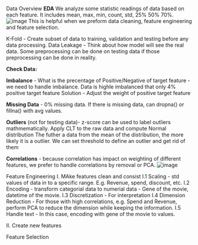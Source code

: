 Data Overview
**EDA**
We analyze some statistic readings of data based on each feature.
It includes mean, max, min, count, std, 25% 50% 70%.
![image](https://user-images.githubusercontent.com/32372822/144900775-89f681d0-9d8c-4251-ae4a-2a6a255a2a06.png)
This is helpful when we preform data cleaning, feature engineering and feature selection.


K-Fold - Create subset of data to training, validation and testing before any data processing.
Data Leakage - Think about how model will see the real data. Some preprocessing can be done on testing data if those preprocessing can be done in reality.

**Check Data:**

**Imbalance** - What is the precentage of Positive/Negative of target feature - we need to handle imbalance.
Data is highle imbalanced that only 4% positive target feature
Solution - Adjust the weight of positive target feature

**Missing Data** - 0% missing data. 
If there is missing data, can dropna() or fillna() with avg values.

**Outliers** (not for testing data)- z-score can be used to label outliers mathmematically.
Apply CLT to the raw data and compute Normal distribution
The futher a data from the mean of the distribution, the more likely it is a outlier.
We can set threshold to define an outlier and get rid of them

**Correlations** - because correlation has impact on weighting of different features, we prefer to handle correlations by removal or PCA.
![image](https://user-images.githubusercontent.com/32372822/144901146-622786e3-f9ac-4620-a155-d9fe4e436913.png)


Feature Engineering
I. MAke features clean and consist
I.1 Scaling - std values of data in to a specific range. E.g. Revenue, spend, discount, etc.
I.2 Encoding - transform categorial data to numerial data - Gene of the movie, datetime of the movie.
I.3 Discretization - For interpretation
I.4 Dimension Reduction - For those with high correlations, e.g. Spend and Revenue, perform PCA to reduce the dimension while keeping the information.
I.5 Handle text - In this case, encoding with gene of the movie to values.

II. Create new features

Feature Selection

